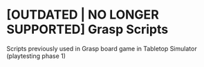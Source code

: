 # [OUTDATED | NO LONGER SUPPORTED] Grasp Scripts
Scripts previously used in Grasp board game in Tabletop Simulator (playtesting phase 1)
